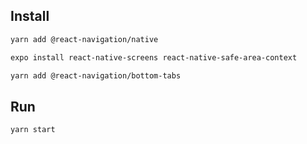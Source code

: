 ## Install

```bash
yarn add @react-navigation/native

expo install react-native-screens react-native-safe-area-context

yarn add @react-navigation/bottom-tabs
```
                                      
## Run

```bash
yarn start
```
